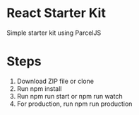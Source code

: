 # React Starter Kit
Simple starter kit using ParcelJS

# Steps
1. Download ZIP file or clone
2. Run npm install
3. Run npm run start or npm run watch
4. For production, run npm run production
